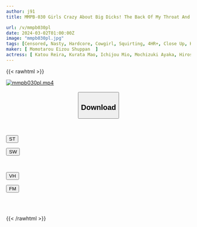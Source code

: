 ```yaml
---
author: j91
title: MMPB-030 Girls Crazy About Big Dicks! The Back Of My Throat And Uterus Are Penetrated By A Big Penis And I Go Crazy

url: /v/mmpb030pl
date: 2024-03-02T01:00:00Z
image: "mmpb030pl.jpg"
tags: [Censored, Nasty, Hardcore, Cowgirl, Squirting, 4HR+, Close Up, Huge Cock	]
maker: [ Momotarou Eizou Shuppan  ]
actress: [ Katou Reira, Kurata Mao, Ichijou Mio, Mochizuki Ayaka, Hirose Riona, Takeda Mai ,Momonaga Sarina ,Gaby Mitsutake Marcia ,Hiiragi Yuuki, NAOO ]
---
```



{{< rawhtml >}}

<div class="video" data-videoid="6j1vBvYXXKtZJ4">
    <a href="javascript:;">
        <img src="/v/mmpb030pl/mmpb030pl.jpg" width="WIDTH" height="HEIGHT" alt="mmpb030pl.mp4" loading="lazy">
    </a>
</div>

<script type="text/javascript" src="https://j91.asia/asset/on-demand-st.js"></script>

<br>
  <link rel="stylesheet" href="https://j91.asia/asset/bs5.css">
  
  <center>
  <button class="btn btn-primary" type="button" data-bs-toggle="collapse" data-bs-target=".multi-collapse" aria-expanded="false" aria-controls="multiCollapseExample1 multiCollapseExample2"><h2>Download</h2></button></center>
</p>
<div class="row">
  <div class="col">
    <div class="collapse multi-collapse" id="multiCollapseExample1">
      <div class="card card-body">
	      	      <br>
<div class="buttons">  
<p><a href="https://streamtape.to/v/6j1vBvYXXKtZJ4" target="_blank"><button class="btn-hover color-3"><i class="fa fa-download"></i> ST</button></a></p>
<p><a href="https://cdnwish.com/faupatnw4xws" target="_blank"><button class="btn-hover color-2"><i class="fa fa-download"></i> SW</button></a></p></div>
    </div>
  </div>
</div>
  <div class="col">
    <div class="collapse multi-collapse" id="multiCollapseExample2">
      <div class="card card-body">
	      <br>
<div class="buttons">
<p><a href="javascript:;"><button class="btn-hover color-9"><i class="fa fa-download"></i> VH</button></a></p>
<p><a href="javascript:;"><button class="btn-hover color-8"><i class="fa fa-download"></i> FM</button></a></p></div>
<br><br>
      </div>
    </div>
  </div>
</div>

{{< /rawhtml >}}